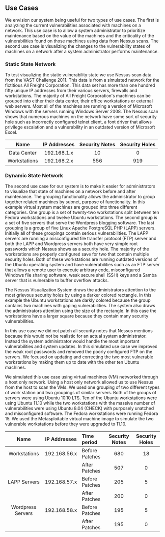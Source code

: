 ## Use Cases

We envision our system being useful for two types of use cases.  The first is
analyzing the current vulnerabilities associated with machines on a network.
This use case is to allow a system administrator to prioritize maintenance based
on the value of the machines and the criticality of the vulnerabilities found on
those machines using data from Nessus scans.  The second use case is visualizing 
the changes to the vulnerability states of machines on a network after a system
administrator performs maintenance.

### Static State Network

To test visualizing the static vulnerability state we use Nessus scan data from
the VAST Challenge 2011. This data is from a simulated network for the
fictitious All Freight Corporation.  This data set has more than one hundred
fifty unique IP addresses from their various servers, firewalls and
workstations.  The majority of All Freight Corporation's
machines can be grouped into either their data center,  their office
workstations or external web servers.  Most all of the machines are running a
version of Microsoft Windows with the servers running Windows Server 2008.
The Nessus scan shows that numerous
machines on the network have some sort of security hole such as incorrectly
configured telnet client, a font driver that allows privilege escalation and a
vulnerability in an outdated version of Microsoft Excel. 

| Name         | IP Addresses| Security Notes | Security Holes |
|:------------:|:-----------:|:--------------:|:--------------:|
| Data Center  | 192.168.1.x | 10             | 0              |
| Workstations | 192.168.2.x | 556            | 919            |

### Dynamic State Network

The second use case for our system is to make it easier for administrators to
visualize that state of machines on a network before and after maintenance. 
The grouping functionality allows
the administrator to group together related machines by subnet, purpose of
functionality.  In this example virtual system machines are grouped into three
different categories.  One group is a set of twenty-two workstations split
between ten Fedora workstations and twelve Ubuntu workstations.  The second group is
a set of five servers that serve the Wordpress blogging software.  The last
grouping is a group of five Linux Apache PostgreSQL PHP (LAPP) servers.
Initially all of these groupings contain serious vulnerabilities.
The LAPP servers are running a misconfigured file transfer protocol (FTP) server
and both the LAPP and Wordpress servers both have very simple root passwords
which Nessus shows as a security hole.  The majority of the workstations are properly configured
save for two that contain multiple security holes.  Both of these workstations are
running outdated versions of the Ubuntu operating system and have
vulnerabilities such as an FTP server that allows a remote user to execute
arbitrary code, misconfigured Windows file sharing software, weak secure shell
(SSH) keys and a Samba server that is vulnerable to buffer overflow attacks.

The Nessus Visualization System draws the administrators attention to the most
grievous security holes by using a darker colored rectangle.  In this example
the Ubuntu workstations are darkly colored because the group contains two
machines with gaping vulnerabilities.  The system also draws the administrators
attention using the size of the rectangle.  In this case the workstations have a
larger square because they contain many security vulnerabilities.

In this use case we did not patch all security notes that Nessus mentions
because this would not be realistic for an actual system administrator.  Instead
the system administrator would handle the most important vulnerabilities and
system updates.  In this simulated use case we improved the weak root passwords
and removed the poorly configured FTP on the servers.  We focused on updating
and correcting the two most vulnerable workstations by making them up to date
with the other ten Ubuntu machines.

We simulated this use case using virtual machines (VM) networked through a host only
network. Using a host only network allowed us to use Nessus from the host
to scan the VMs.  We used one grouping of two different types of work station
and two groupings of similar servers. Both of the groups of servers were using Ubuntu 10.10 LTS.
Ten of the Ubuntu workstations were using Ubuntu 11.10 while the two workstations
with the massive number of vulnerabilities were using Ubuntu 8.04 (CHECK) with
purposely unatched and misconfigured software.
The Fedora workstations were running Fedora 15.  We used the Metasploitable
virtual machine image to simulate the two vulnerable workstations before they
were upgraded to 11.10.

| Name              | IP Addresses | Time period    |  Security Notes | Security Holes |
|:-----------------:|:------------:|:---------------|:---------------:|:--------------:|
| Workstations      | 192.168.56.x | Before Patches | 680             | 18             |
|                   |              | After Patches  | 507             | 0              |
| LAPP Servers      | 192.168.57.x | Before Patches | 205             | 5              |
|                   |              | After Patches  | 200             | 0              |
| Wordpress Servers | 192.168.58.x | Before Patches | 195             | 5              |
|                   |              | After Patches  | 195             | 0              |

